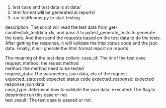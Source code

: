 1. test case and test data is at data/
2. html format will be generated at reports/
3. run testRunner.py to start testing.

description:
The script will read the test data from get-candlestick_testdata.xls, and pass it to pytest_generate_tests to generate the tests. And then send the requests based on the test data to do the tests. After getting the response, it will validate the http status code and the json data. Finally, it will gnerate the html format report on reports.

The meaning of the test data collum:
case_id: The id of the test case
request_method: the reuest method	
method: the method need to be tested	
request_data: The parameters, json data, etc of the request.
expected_statuscd: expected status code
expected_response: expected response json data	
case_type:	determine how to validate the json data.
executed: The flag to determine run this case or not	
test_result: The test case is passed or not
